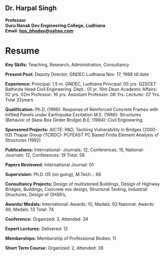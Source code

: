 ## Dr. Harpal Singh
**Professor**  
**Guru Nanak Dev Engineering College, Ludhiana**  
**Email: hps_bhoday@yahoo.com**

# Resume

**Key Skills:**
Teaching, Research, Administration, Consultancy

**Present Post:**
Deputy Director, GNDEC Ludhiana Nov. 17, 1998 till date

**Experience:**
Principal: 1.5 m. GNDEC, Ludhiana
Principal: 05 yrs. GZSCET Bathinda
Head Civil Engineering. Dept.: 01 yr. 10m
Dean Academic Affairs: 02 yrs. 02m
Professor: 16 yrs.
Assistant Professor: 06 Yrs.
Lecturer: 07 Yrs.                                          
Total 32years

**Qualification:**
Ph.D. (1996): Response of Reinforced Concrete Frames with Infilled Panels under Earthquake Excitation
M.E. (1986): Structures (Behavior of Skew Box Girder Bridge)
B.E. (1984): Civil Engineering.

**Sponsored Projects:**
AICTE: R&D, Tackling Vulnerability in Bridges (2000-03)
Thapar Group (TCRDC): PCFEAST PC Based Finite Element Analysis of Structures (1992)

**Publications:** International- Journals: 12, Conferences: 15, National- Journals: 12, Conferences: 19
        Total: 58

**Papers Reviewed:**
International Journal: 01

**Supervision:** Ph.D.:05 (on going), M.Tech..: 66

**Consultancy Projects:**
Design of multistoried Buildings, Design of Highway Bridges, Buildings, Concrete mix design, Structural Testing, Industrial Structures, Design of OHSR’s,

**Awards/ Medals:**
International:  Awards: 10, Medals: 02
National: Awards: 49, Medals: 13
Total: 74

**Conference:**
Organized: 3, Attended: 34

**Expert Lectures:**
Delivered: 12

**Memberships:**
Membership of Professional Bodies: 11

**Short Term Course:**
Organized:  2, Attended:  39
